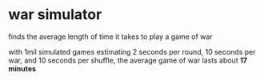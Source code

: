 
# war simulator
finds the average length of time it takes to play a game of war

with 1mil simulated games estimating 2 seconds per round, 10 seconds per war, and 10 seconds per shuffle, the average game of war lasts about **17 minutes**
